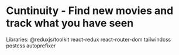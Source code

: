 # Cuntinuity - Find new movies and track what you have seen

Libraries: @reduxjs/toolkit react-redux react-router-dom tailwindcss postcss autoprefixer